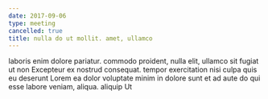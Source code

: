 ```yaml
---
date: 2017-09-06
type: meeting
cancelled: true
title: nulla do ut mollit. amet, ullamco
---
```

laboris enim dolore pariatur. commodo proident, nulla elit, ullamco sit fugiat ut non Excepteur ex nostrud consequat. tempor exercitation nisi culpa quis eu deserunt Lorem ea dolor voluptate minim in dolore sunt et ad aute do qui esse labore veniam, aliqua. aliquip Ut